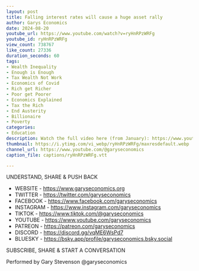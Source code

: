 ```yaml
---
layout: post
title: Falling interest rates will cause a huge asset rally
author: Garys Economics
date: 2024-08-20
youtube_url: https://www.youtube.com/watch?v=ryHnRPzWRFg
youtube_id: ryHnRPzWRFg
view_count: 738767
like_count: 27336
duration_seconds: 60
tags:
- Wealth Inequality
- Enough is Enough
- Tax Wealth Not Work
- Economics of Covid
- Rich get Richer
- Poor get Poorer
- Economics Explained
- Tax the Rich
- End Austerity
- Billionaire
- Poverty
categories:
- Education
description: Watch the full video here (from January): https://www.youtube.com/watch?v=kNUNR2NZvFM&t=44s&ab_channel=GarysEconomics
thumbnail: https://i.ytimg.com/vi_webp/ryHnRPzWRFg/maxresdefault.webp
channel_url: https://www.youtube.com/@garyseconomics
caption_file: captions/ryHnRPzWRFg.vtt

---
```


UNDERSTAND, SHARE & PUSH BACK

- WEBSITE - https://www.garyseconomics.org
- TWITTER  - https://twitter.com/garyseconomics
- FACEBOOK - https://www.facebook.com/garyseconomics
- INSTAGRAM  - https://www.instagram.com/garyseconomics
- TIKTOK - https://www.tiktok.com/@garyseconomics
- YOUTUBE -  https://www.youtube.com/garyseconomics
- PATREON - https://patreon.com/garyseconomics
- DISCORD - https://discord.gg/vqME6WsPd7
- BLUESKY - https://bsky.app/profile/garyseconomics.bsky.social

SUBSCRIBE, SHARE & START A CONVERSATION

Performed by Gary Stevenson
@garyseconomics
